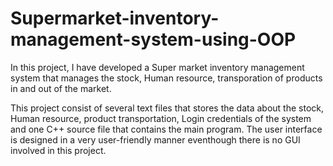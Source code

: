 # Supermarket-inventory-management-system-using-OOP

In this project, I have developed a Super market inventory management system that manages the stock, Human resource, transporation of products in and out of the market.

This project consist of several text files that stores the data about the stock, Human resource, product transportation, Login credentials of the system and one C++ source file that contains the main program. The user interface is designed in a very user-friendly manner eventhough there is no GUI involved in this project.
